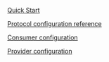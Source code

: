 

[Quick Start](./start.md)

[Protocol configuration reference](./protocol.md)

[Consumer configuration](./consumer.md)

[Provider configuration](./provider.md)

